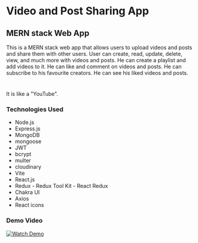 # Video and Post Sharing App

## MERN stack Web App

This is a MERN stack web app that allows users to upload videos and posts and share them with other users. User can create, read, update, delete, view, and much more with videos and posts. He can create a playlist and add videos to it. He can like and comment on videos and posts. He can subscribe to his favourite creators. He can see his liked videos and posts.

#

It is like a "YouTube".

### Technologies Used

- Node.js
- Express.js
- MongoDB
- mongoose
- JWT
- bcrypt
- multer
- cloudinary
- Vite
- React.js
- Redux - Redux Tool Kit - React Redux
- Chakra UI
- Axios
- React icons

### Demo Video

[![Watch Demo](https://img.youtube.com/vi/RGNxKk8ehZs/0.jpg)](https://www.youtube.com/watch?v=RGNxKk8ehZs)
